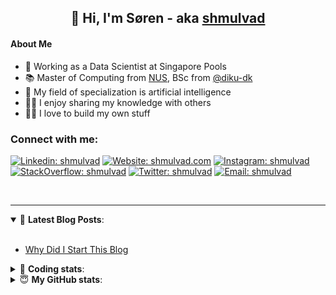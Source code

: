 <h2 align="center">
	👋 Hi, I'm Søren - aka <a href="https://shmulvad.com">shmulvad</a>
</h2>

#### About Me
- 🤖 Working as a Data Scientist at Singapore Pools
- 📚 Master of Computing from [NUS], BSc from [@diku-dk]
- 🧠 My field of specialization is artificial intelligence
- 👨‍🏫 I enjoy sharing my knowledge with others
- 👨‍💻 I love to build my own stuff

### Connect with me:

[![Linkedin: shmulvad](https://img.shields.io/badge/shmulvad-blue?style=flat&logo=Linkedin&logoColor=white)][linkedin]
[![Website: shmulvad.com](https://img.shields.io/badge/shmulvad.com-47CCCC?&style=flat&logo=Google-Chrome&logoColor=white)][website]
[![Instagram: shmulvad](https://img.shields.io/badge/-@shmulvad-purple?style=flat&logo=Instagram&logoColor=white)][instagram]
[![StackOverflow: shmulvad](https://img.shields.io/badge/shmulvad-FE7A16?style=flat&logo=stack-overflow&logoColor=white)][stackOverflow]
[![Twitter: shmulvad](https://img.shields.io/badge/@shmulvad-1ca0f1?style=flat&logo=twitter&logoColor=white)][twitter]
[![Email: shmulvad](https://img.shields.io/badge/shmulvad-D14836?style=flat&logo=gmail&logoColor=white)][mail]

<br />

---

<details open>
 <summary>📕 <b>Latest Blog Posts</b>: </summary>

<br>

<!-- BLOG-POST-LIST:START -->
- [Why Did I Start This Blog](https://shmulvad.com/blog/why-did-start-this-blog)
<!-- BLOG-POST-LIST:END -->

</details>

<!-- --- -->

<details>
 <summary>🤖 <b>Coding stats</b>: </summary>

<br>

NOTE: Doesn't track coding at work or work done in environments such as Jupyter Notebooks.

<!--START_SECTION:waka-->
**I'm a Night 🦉** 

```text
🌞 Morning    102 commits    ██░░░░░░░░░░░░░░░░░░░░░░░   10.0% 
🌆 Daytime    372 commits    █████████░░░░░░░░░░░░░░░░   36.47% 
🌃 Evening    370 commits    █████████░░░░░░░░░░░░░░░░   36.27% 
🌙 Night      176 commits    ████░░░░░░░░░░░░░░░░░░░░░   17.25%

```


📊 **This Week I Spent My Time On** 

```text
💬 Programming Languages: 
Python                   2 hrs 54 mins       █████████████████░░░░░░░░   69.35% 
Other                    39 mins             ████░░░░░░░░░░░░░░░░░░░░░   15.53% 
HTML                     25 mins             ██░░░░░░░░░░░░░░░░░░░░░░░   10.14% 
Markdown                 11 mins             █░░░░░░░░░░░░░░░░░░░░░░░░   4.74% 
Bash                     0 secs              ░░░░░░░░░░░░░░░░░░░░░░░░░   0.24%

🔥 Editors: 
VS Code                  3 hrs 20 mins       ████████████████████░░░░░   79.73% 
Sublime Text             31 mins             ███░░░░░░░░░░░░░░░░░░░░░░   12.36% 
Zsh                      19 mins             ██░░░░░░░░░░░░░░░░░░░░░░░   7.91%

🐱‍💻 Projects: 
overvaagning-admin       1 hr 41 mins        ██████████░░░░░░░░░░░░░░░   40.54% 
overvaagning-sender      1 hr 28 mins        ████████░░░░░░░░░░░░░░░░░   35.25% 
Unknown Project          41 mins             ████░░░░░░░░░░░░░░░░░░░░░   16.71% 
Terminal                 18 mins             ██░░░░░░░░░░░░░░░░░░░░░░░   7.5%

```


 Last Updated on 05/03/2022 18:45:32 UTC
<!--END_SECTION:waka-->

</details>

<!-- --- -->

<details>
 <summary>😇 <b>My GitHub stats</b>: </summary>

<br>

<img align="left" alt="shmulvad's Github Stats" src="https://github-readme-stats.vercel.app/api?username=shmulvad&show_icons=true&hide_border=true" />

</details>



[website]: https://shmulvad.com
[twitter]: https://twitter.com/shmulvad
[linkedin]: https://linkedin.com/in/shmulvad
[instagram]: https://instagram.com/shmulvad
[stackOverflow]: https://stackoverflow.com/users/9248793/shmulvad
[mail]: mailto:shmulvad@gmail.com
[@diku-dk]: https://github.com/diku-dk
[github]: https://github.com/shmulvad
[NUS]: https://www.nus.edu.sg